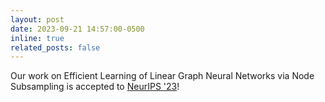 ```yaml
---
layout: post
date: 2023-09-21 14:57:00-0500
inline: true
related_posts: false
---
```


Our work on Efficient Learning of Linear Graph Neural Networks via Node Subsampling is accepted to <a href="https://nips.cc/">NeurIPS '23</a>!